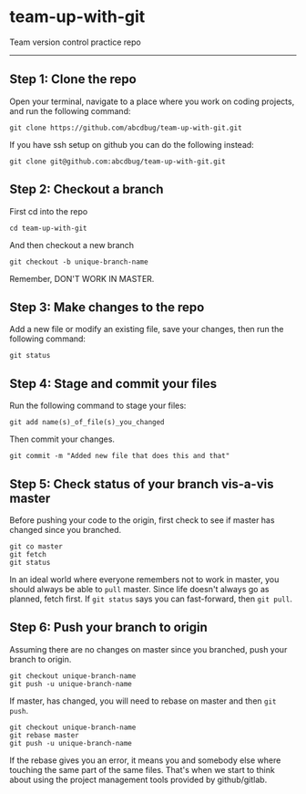 # team-up-with-git
Team version control practice repo

***

## Step 1: Clone the repo
Open your terminal, navigate to a place where you work on coding projects, and run the following command:
```
git clone https://github.com/abcdbug/team-up-with-git.git
```

If you have ssh setup on github you can do the following instead:
```
git clone git@github.com:abcdbug/team-up-with-git.git
```

## Step 2: Checkout a branch
First cd into the repo
```
cd team-up-with-git
```

And then checkout a new branch
```
git checkout -b unique-branch-name
```
Remember, DON'T WORK IN MASTER.

## Step 3: Make changes to the repo
Add a new file or modify an existing file, save your changes, then run the following command:
```
git status
```

## Step 4: Stage and commit your files
Run the following command to stage your files:
```
git add name(s)_of_file(s)_you_changed
```

Then commit your changes.
```
git commit -m "Added new file that does this and that"
```

## Step 5: Check status of your branch vis-a-vis master
Before pushing your code to the origin, first check to see if master has changed since you branched.
```
git co master
git fetch
git status
```

In an ideal world where everyone remembers not to work in master, you should always be able to `pull` master.
Since life doesn't always go as planned, fetch first.
If `git status` says you can fast-forward, then `git pull`.

## Step 6: Push your branch to origin
Assuming there are no changes on master since you branched, push your branch to origin.
```
git checkout unique-branch-name
git push -u unique-branch-name
```

If master, has changed, you will need to rebase on master and then `git push`.

```
git checkout unique-branch-name
git rebase master
git push -u unique-branch-name
```
If the rebase gives you an error, it means you and somebody else where touching the same part of the same files.
That's when we start to think about using the project management tools provided by github/gitlab.
